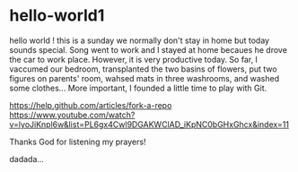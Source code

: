 hello-world1
============

hello world !
this is a sunday we normally don't stay in home but today sounds special. Song went to work and I stayed at home becaues he drove the car to work place. However, it is very productive today. So far, I vaccumed our bedroom, transplanted the two basins of flowers, put two figures on parents' room, wahsed mats in three washrooms, and washed some clothes... More important, I founded a little time to play with Git.

https://help.github.com/articles/fork-a-repo
https://www.youtube.com/watch?v=lyoJiKnpl6w&list=PL6gx4Cwl9DGAKWClAD_iKpNC0bGHxGhcx&index=11


Thanks God for listening my prayers!

dadada...


